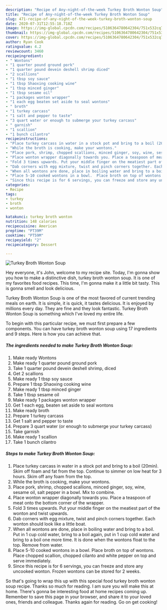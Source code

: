 ```yaml
---
description: "Recipe of Any-night-of-the-week Turkey Broth Wonton Soup"
title: "Recipe of Any-night-of-the-week Turkey Broth Wonton Soup"
slug: 471-recipe-of-any-night-of-the-week-turkey-broth-wonton-soup
date: 2020-07-31T12:55:18.718Z
image: https://img-global.cpcdn.com/recipes/5106364780642304/751x532cq70/turkey-broth-wonton-soup-recipe-main-photo.jpg
thumbnail: https://img-global.cpcdn.com/recipes/5106364780642304/751x532cq70/turkey-broth-wonton-soup-recipe-main-photo.jpg
cover: https://img-global.cpcdn.com/recipes/5106364780642304/751x532cq70/turkey-broth-wonton-soup-recipe-main-photo.jpg
author: Ryan Cook
ratingvalue: 4.2
reviewcount: 3460
recipeingredient:
- " Wontons"
- "1 quarter pound ground pork"
- "1 quarter pound devein deshell shrimp diced"
- "2 scallions"
- "1 tbsp soy sauce"
- "1 tbsp Shaoxing cooking wine"
- "1 tbsp minced ginger"
- "1 tbsp sesame oil"
- "1 packages wonton wrapper"
- "1 each egg beaten set aside to seal wontons"
- " broth"
- "1 turkey carcass"
- "1 salt and pepper to taste"
- "3 quart water or enough to submerge your turkey carcass"
- " garnish"
- "1 scallion"
- "1 bunch cilantro"
recipeinstructions:
- "Place turkey carcass in water in a stock pot and bring to a boil (20min). Skim off foam and fat from the top. Continue  to simmer on low heat for 3 hours. Skim off any foam from the top."
- "While the broth is cooking, make your wontons."
- "Place pork, shrimp, chopped scallions, minced ginger, soy, wine, sesame oil, salt pepper in a bowl. Mix to combine."
- "Place wonton wrapper diagonally towards you. Place a teaspoon of meat onto the bottom corner of the wrapper."
- "Fold 3 times upwards. Put your middle finger on the meatiest part of the wonton and twist upwards."
- "Dab corners with egg mixture, twist and pinch corners together. Each wonton should look like a little boat."
- "When all wontons are done, place in boiling water and bring to a boil.  Put in 1 cup cold water, bring to a boil again, put in 1 cup cold water and bring to a boil one more time. It is done when the wontons float to the top.  Remove from water."
- "Place 5-10 cooked wontons in a bowl.  Place broth on top of wontons.  Place chopped scallion, chopped cilanto and white pepper on top and serve immediately."
- "Since this recipe is for 6 servings, you can freeze and store any uncooked wonton. Frozen wontons can be stored for 2 weeks."
categories:
- Recipe
tags:
- turkey
- broth
- wonton

katakunci: turkey broth wonton 
nutrition: 148 calories
recipecuisine: American
preptime: "PT39M"
cooktime: "PT59M"
recipeyield: "2"
recipecategory: Dessert

---
```



![Turkey Broth Wonton Soup](https://img-global.cpcdn.com/recipes/5106364780642304/751x532cq70/turkey-broth-wonton-soup-recipe-main-photo.jpg)

Hey everyone, it's John, welcome to my recipe site. Today, I'm gonna show you how to make a distinctive dish, turkey broth wonton soup. It is one of my favorites food recipes. This time, I'm gonna make it a little bit tasty. This is gonna smell and look delicious.



Turkey Broth Wonton Soup is one of the most favored of current trending meals on earth. It is simple, it is quick, it tastes delicious. It is enjoyed by millions every day. They are fine and they look fantastic. Turkey Broth Wonton Soup is something which I've loved my entire life.


To begin with this particular recipe, we must first prepare a few components. You can have turkey broth wonton soup using 17 ingredients and 9 steps. Here is how you can achieve that.

<!--inarticleads1-->

##### The ingredients needed to make Turkey Broth Wonton Soup:

1. Make ready  Wontons
1. Make ready 1 quarter pound ground pork
1. Take 1 quarter pound devein deshell shrimp, diced
1. Get 2 scallions
1. Make ready 1 tbsp soy sauce
1. Prepare 1 tbsp Shaoxing cooking wine
1. Make ready 1 tbsp minced ginger
1. Take 1 tbsp sesame oil
1. Make ready 1 packages wonton wrapper
1. Get 1 each egg, beaten set aside to seal wontons
1. Make ready  broth
1. Prepare 1 turkey carcass
1. Get 1 salt and pepper to taste
1. Prepare 3 quart water (or enough to submerge your turkey carcass)
1. Take  garnish
1. Make ready 1 scallion
1. Take 1 bunch cilantro




<!--inarticleads2-->

##### Steps to make Turkey Broth Wonton Soup:

1. Place turkey carcass in water in a stock pot and bring to a boil (20min). Skim off foam and fat from the top. Continue  to simmer on low heat for 3 hours. Skim off any foam from the top.
1. While the broth is cooking, make your wontons.
1. Place pork, shrimp, chopped scallions, minced ginger, soy, wine, sesame oil, salt pepper in a bowl. Mix to combine.
1. Place wonton wrapper diagonally towards you. Place a teaspoon of meat onto the bottom corner of the wrapper.
1. Fold 3 times upwards. Put your middle finger on the meatiest part of the wonton and twist upwards.
1. Dab corners with egg mixture, twist and pinch corners together. Each wonton should look like a little boat.
1. When all wontons are done, place in boiling water and bring to a boil.  Put in 1 cup cold water, bring to a boil again, put in 1 cup cold water and bring to a boil one more time. It is done when the wontons float to the top.  Remove from water.
1. Place 5-10 cooked wontons in a bowl.  Place broth on top of wontons.  Place chopped scallion, chopped cilanto and white pepper on top and serve immediately.
1. Since this recipe is for 6 servings, you can freeze and store any uncooked wonton. Frozen wontons can be stored for 2 weeks.




So that's going to wrap this up with this special food turkey broth wonton soup recipe. Thanks so much for reading. I am sure you will make this at home. There's gonna be interesting food at home recipes coming up. Remember to save this page in your browser, and share it to your loved ones, friends and colleague. Thanks again for reading. Go on get cooking!

